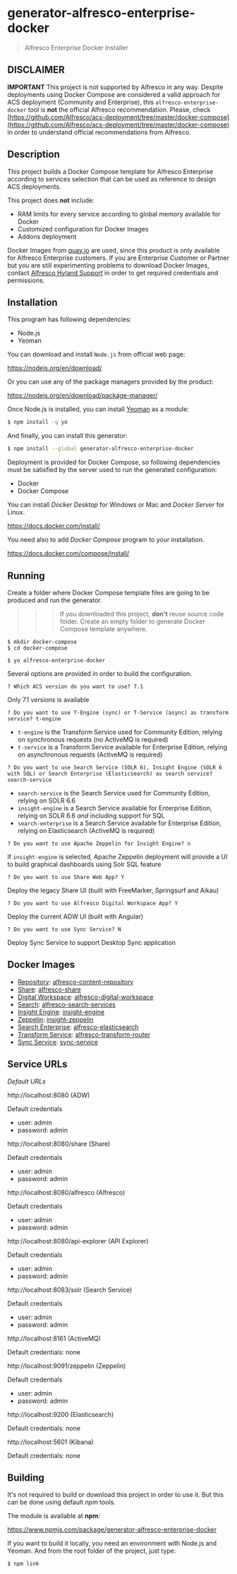 # generator-alfresco-enterprise-docker
> Alfresco Enterprise Docker Installer

## DISCLAIMER

**IMPORTANT** This project is not supported by Alfresco in any way. Despite deployments using Docker Compose are considered a valid approach for ACS deployment (Community and Enterprise), this `alfresco-enterprise-docker` tool is **not** the official Alfresco recommendation. Please, check [https://github.com/Alfresco/acs-deployment/tree/master/docker-compose](https://github.com/Alfresco/acs-deployment/tree/master/docker-compose) in order to understand official recommendations from Alfresco.

## Description

This project builds a Docker Compose template for Alfresco Enterprise according to services selection that can be used as reference to design ACS deployments.

This project does **not** include:

* RAM limits for every service according to global memory available for Docker
* Customized configuration for Docker Images
* Addons deployment

Docker Images from [quay.io](https://quay.io/organization/alfresco) are used, since this product is only available for Alfresco Enterprise customers. If you are Enterprise Customer or Partner but you are still experimenting problems to download Docker Images, contact [Alfresco Hyland Support](https://community.hyland.com) in order to get required credentials and permissions.

## Installation

This program has following dependencies:

* Node.js
* Yeoman

You can download and install `Node.js` from official web page:

https://nodejs.org/en/download/

Or you can use any of the package managers provided by the product:

https://nodejs.org/en/download/package-manager/

Once Node.js is installed, you can install [Yeoman](http://yeoman.io) as a module:

```bash
$ npm install -g yo
```

And finally, you can install this generator:

```bash
$ npm install --global generator-alfresco-enterprise-docker
```

Deployment is provided for Docker Compose, so following dependencies must be satisfied by the server used to run the generated configuration:

* Docker
* Docker Compose

You can install *Docker Desktop* for Windows or Mac and *Docker Server* for Linux.

https://docs.docker.com/install/

You need also to add *Docker Compose* program to your installation.

https://docs.docker.com/compose/install/


## Running

Create a folder where Docker Compose template files are going to be produced and run the generator.

>>> If you downloaded this project, **don't** reuse source code folder. Create an empty folder to generate Docker Compose template anywhere.

```
$ mkdir docker-compose
$ cd docker-compose

$ yo alfresco-enterprise-docker
```

Several options are provided in order to build the configuration.

```
? Which ACS version do you want to use? 7.1
```

Only 7.1 versions is available

```
? Do you want to use T-Engine (sync) or T-Service (async) as transform service? t-engine
```

* `t-engine` is the Transform Service used for Community Edition, relying on synchronous requests (no ActiveMQ is required)
* `t-service` is a Transform Service available for Enterprise Edition, relying on asynchronous requests (ActiveMQ is required)

```
? Do you want to use Search Service (SOLR 6), Insight Engine (SOLR 6 with SQL) or Search Enterprise (Elasticsearch) as search service? search-service
```

* `search-service` is the Search Service used for Community Edition, relying on SOLR 6.6
* `insight-engine` is a Search Service available for Enterprise Edition, relying on SOLR 6.6 *and* including support for SQL
* `search-enterprise`  is a Search Service available for Enterprise Edition, relying on Elasticsearch (ActiveMQ is required)

```
? Do you want to use Apache Zeppelin for Insight Engine? n
```

If `insight-engine` is selected, Apache Zeppelin deployment will provide a UI to build graphical dashboards using Solr SQL feature

```
? Do you want to use Share Web App? Y
```

Deploy the legacy Share UI (built with FreeMarker, Springsurf and Aikau)

```
? Do you want to use Alfresco Digital Workspace App? Y
```

Deploy the current ADW UI (built with Angular)

```
? Do you want to use Sync Service? N
```

Deploy Sync Service to support Desktop Sync application


## Docker Images

* [Repository](https://docs.alfresco.com/content-services/latest/): [alfresco-content-repository](https://quay.io/alfresco/alfresco-content-repository)
* [Share](https://docs.alfresco.com/content-services/latest/using/share/): [alfresco-share](https://quay.io/alfresco/alfresco-share)
* [Digital Workspace](https://docs.alfresco.com/digital-workspace/latest/): [alfresco-digital-workspace](https://quay.io/alfresco/alfresco-digital-workspace)
* [Search](https://docs.alfresco.com/search-services/latest/): [alfresco-search-services](https://hub.docker.com/r/alfresco/alfresco-search-services)
* [Insight Engine](https://docs.alfresco.com/insight-engine/latest/): [insight-engine](https://quay.io/alfresco/insight-engine)
* [Zeppelin](https://docs.alfresco.com/insight-engine/latest/using/): [insight-zeppelin](https://quay.io/alfresco/insight-zeppelin)
* [Search Enterprise](https://docs.alfresco.com/search-enterprise/latest/): [alfresco-elasticsearch](https://quay.io/alfresco/alfresco-elasticsearch-live-indexing)
* [Transform Service](https://docs.alfresco.com/transform-service/latest/): [alfresco-transform-router](https://quay.io/alfresco/alfresco-transform-router)
* [Sync Service](https://docs.alfresco.com/sync-service/latest/): [sync-service](https://quay.io/alfresco/service-sync)

## Service URLs

*Default URLs*

http://localhost:8080 (ADW)

Default credentials
* user: admin
* password: admin

http://localhost:8080/share (Share)

Default credentials
* user: admin
* password: admin

http://localhost:8080/alfresco (Alfresco)

Default credentials
* user: admin
* password: admin

http://localhost:8080/api-explorer (API Explorer)

Default credentials
* user: admin
* password: admin

http://localhost:8083/solr (Search Service)

Default credentials
* user: admin
* password: admin

http://localhost:8161 (ActiveMQ)

Default credentials: none

http://localhost:9091/zeppelin (Zeppelin)

Default credentials
* user: admin
* password: admin

http://localhost:9200 (Elasticsearch)

Default credentials: none

http://localhost:5601 (Kibana)

Default credentials: none

## Building

It's not required to build or download this project in order to use it. But this can be done using default *npm* tools.

The module is available at **npm**:

https://www.npmjs.com/package/generator-alfresco-enterprise-docker

If you want to build it locally, you need an environment with Node.js and Yeoman. And from the root folder of the project, just type:

```bash
$ npm link
```
